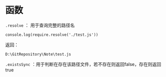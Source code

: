 # 函数
`.resolve` ： 用于查询完整的路径名
```
console.log(require.resolve('./test.js'))
```
返回：
```
D:\GitRepository\Note\test.js
```
`.existsSync` ：用于判断在存在该路径文件，若不存在则返回false，存在则返回true 